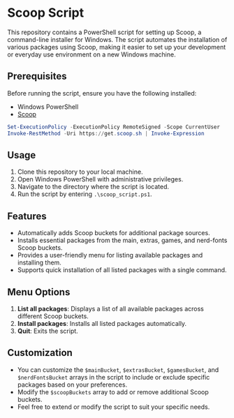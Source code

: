 # Scoop Script

This repository contains a PowerShell script for setting up Scoop, a command-line installer for Windows. The script automates the installation of various packages using Scoop, making it easier to set up your development or everyday use environment on a new Windows machine.

## Prerequisites

Before running the script, ensure you have the following installed:

- Windows PowerShell
- [Scoop](https://scoop.sh/)

```powershell
Set-ExecutionPolicy -ExecutionPolicy RemoteSigned -Scope CurrentUser
Invoke-RestMethod -Uri https://get.scoop.sh | Invoke-Expression
```

## Usage

1. Clone this repository to your local machine.
2. Open Windows PowerShell with administrative privileges.
3. Navigate to the directory where the script is located.
4. Run the script by entering `.\scoop_script.ps1`.

## Features

- Automatically adds Scoop buckets for additional package sources.
- Installs essential packages from the main, extras, games, and nerd-fonts Scoop buckets.
- Provides a user-friendly menu for listing available packages and installing them.
- Supports quick installation of all listed packages with a single command.

## Menu Options

1. **List all packages**: Displays a list of all available packages across different Scoop buckets.
2. **Install packages**: Installs all listed packages automatically.
3. **Quit**: Exits the script.

## Customization

- You can customize the `$mainBucket`, `$extrasBucket`, `$gamesBucket`, and `$nerdFontsBucket` arrays in the script to include or exclude specific packages based on your preferences.
- Modify the `$scoopBuckets` array to add or remove additional Scoop buckets.
- Feel free to extend or modify the script to suit your specific needs.
